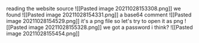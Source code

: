 reading the website source
![[Pasted image 20211028153308.png]]
we found 
![[Pasted image 20211028154331.png]]
a base64 comment
![[Pasted image 20211028154529.png]]
it's a png file so let's try to open it as png
![[Pasted image 20211028155328.png]]
we got a password i think?
![[Pasted image 20211028155454.png]]